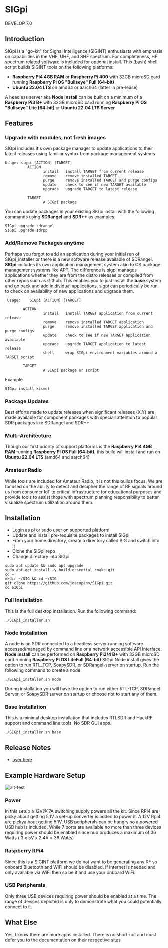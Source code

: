 # SIGpi

DEVELOP 7.0

## Introduction

SIGpi is a "go-kit" for Signal Intelligence (SIGINT) enthusiasts with emphasis on capabilities in the VHF, UHF, and SHF spectrum. For completeness, HF spectrum related software is included for optional install. This (bash) shell script builds SIGINT tools on the following platforms:

- **Raspberry Pi4 4GB RAM** or **Raspberry Pi 400** with 32GB microSD card running **Raspberry Pi OS "Bullseye" Full (64-bit)**
- **Ubuntu 22.04 LTS** on amd64 or aarch64 (latter in pre-lease)

A headless server aka **Node Install** can be built on a minimum of a **Raspberry Pi3 B+** with 32GB microSD card running **Raspberry Pi OS "Bullseye" Lite (64-bit)** or **Ubuntu 22.04 LTS Server**


## Features

### Upgrade with modules, not fresh images
SIGpi includes it's own package manager to update applications to their latest releases using familiar syntax from package management systems

```
Usage: sigpi [ACTION] [TARGET]
          ACTION  
                 install   install TARGET from current release
                 remove    remove installed TARGET
                 purge     remove installed TARGET and purge configs
                 update    check to see if new TARGET available
                 upgrade   upgrade TARGET to latest release

          TARGET
                 A SIGpi package
```

You can update packages in your existing SIGpi install with the following commands using **SDRangel** and **SDR++** as examples:

```
SIGpi upgrade sdrangel
SIGpi upgrade sdrpp
```

### Add/Remove Packages anytime
Perhaps you forgot to add an application during your initial run of SIGpi_installer or there is a new software release available of SDRangel. **SIGpi** includes its own application management system akin to OS package management systems like APT. The difference is sigpi manages
applications whether they are from the distro releases or compiled from other repos such as Github. This enables you to just install the **base** system and go back and add inidividual applications. sigpi can periodically be run to check on availability of new applications and upgrade them.
```
 Usage:    SIGpi [ACTION] [TARGET]

        ACTION  
                 install   install TARGET application from current release
                 remove    remove installed TARGET application
                 purge     remove installed TARGET application and purge configs
                 update    check to see if new TARGET application available
                 upgrade   upgrade TARGET application to latest release
                 shell     wrap SIGpi environment variables around a TARGET script

        TARGET
                 A SIGpi package or script
```
Example
```
SIGpi install kismet
```

### Package Updates
Best efforts made to update releases when significant releases (X.Y) are made available for component packages with speciall attention to popular SDR packages like SDRangel and SDR++

### Multi-Architecture
Though our first priority of support platforms is the **Raspberry Pi4 4GB RAM** running **Raspberry Pi OS Full (64-bit)**, this build will install and run on **Ubuntu 22.04 LTS** (amd64 and aarch64)

### Amateur Radio
While tools are included for Amateur Radio, it is not this builds focus. We are focused on the ability to detect and decipher the range of RF signals around us from consumer IoT to critical infrastructure for educational purposes and provide tools to assist those with spectrum planning responsibiity to better visualize spectrum utilization around them.


## Installation

- Login as pi or sudo user on supported platform
- Update and install pre-requisite packages to install SIGpi
- From your home directory, create a directory called SIG and switch into it
- Clone the SIGpi repo 
- Change directory into SIGpi

```
sudo apt update && sudo apt upgrade
sudo apt-get install -y build-essential cmake git
cd ~
mkdir ~/SIG && cd ~/SIG
git clone https://github.com/joecupano/SIGpi.git
cd SIGpi
```

### Full Installation

This is the full desktop installation. Run the following command:

```
./SIGpi_installer.sh
```

### Node Installation

A node is an SDR connected to a headless server running software accessed/managed by command line or a network accessible
API interface. **Node Install** can be performed on **Raspberry Pi3/4 B+** with 32GB microSD card running **Raspberry Pi OS LiteFull (64-bit)**
SIGpi Node install gives the option to run RTL_TCP, SoapySDR, or SDRangel-server on startup. Run the following command to create a node

```
./SIGpi_installer.sh node
```

During installation you will have the option to run either RTL-TCP, SDRangel Server, or SoapySDR server on startup or choose not to start 
any of them. 

### Base Installation

This is a minimal desktop installation that includes RTLSDR and HackRF support and command line tools. No SDR GUI apps.

```
./SIGpi_installer.sh base
```

## Release Notes
* [over here](RELEASE_NOTES.md)



## Example Hardware Setup
![alt-test](https://github.com/joecupano/SIGpi/blob/main/backgrounds/SIGpi_architecture.png)

### Power
In this setup a 12V@17A switching supply powers all the kit. Since RPi4 are picky about getting 5.1V a set-up converter is added to power it. A 12V Rpi4 are pickya bout getting 5.1V. USB peripherals can be hungry so a powered USB hub is included. While 7 ports are available no more than three devices requiring power should be enabled since hub produces a maximum of 36 Watts ( 3 x 5V x 2.4A = 36 Watts)

### Raspberry RPi4
Since this is a SIGINT platform we do not want to be generating any RF so onboard Bluetooth and WiFi should be disabled. If Internet is needed and only available via WiFi then so be it and use your onboard WiFi.

### USB Peripherals
Only three USB devices requiring power should be enabled at a time. The range of devices depicted is only to demonstrate what you could potentially connect to it.

## What Else
Yes, I know there are more apps installed. There is no short-cut and must defer you to the documentation on their respective sites
